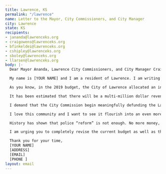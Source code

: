 ```yaml
---
title: Lawrence, KS
permalink: "/lawrence"
name: Letter to the Mayor, City Commissioners, and City Manager
city: Lawrence
state: KS
recipients:
- jananda@lawrenceks.org
- craigowens@lawrenceks.org
- bfinkeldei@lawrenceks.org
- cshipley@lawrenceks.org
- sboley@lawrenceks.org
- llarsen@lawrenceks.org
body: |-
  Dear Mayor Ananda, Lawrence City Commissioners, and City Manager Craig Owens,

  My name is [YOUR NAME] and I am a resident of Lawrence. I am writing to demand that the Lawrence City Commission adopt a city budget that prioritizes community well-being, and redirects funding away from the police.

  As you know, in the 2019 budget, the City of Lawrence allocated an increase of over 2 million dollars to fund the Lawrence Police Department. In the 2020 budget, the City of Lawrence increased the Police Department budget another 2.5 million dollars, equating to an inordinate 33.35% of our city’s total taxpayer funded budget at over 27 million dollars. This is compared to just 1.34% of our city budget allocated to Public Health, and 10% of our budget allocated to Municipal Services & Operations.

  It has been estimated that there will be a multi-million dollar revenue loss in our city due to the Coronavirus pandemic, and the state of Kansas is facing a 1.3 billion dollar budget shortfall. The Lawrence Community Shelter, and vital community organizations like Just Food and the Willow Domestic Violence Center, both of whom received only 16,000 dollars combined in the 2020 budget. These organizations were underfunded even before the pandemic increased their usage. The city must recoup some of these badly-needed funds by decreasing the police budget.

  I demand that the City Commission begin meaningfully defunding the Lawrence Police Department and reallocating those funds to programs proven to more effectively promote a safe and equitable community. We need funding for community-based mental health services, substance abuse treatment services, and affordable housing programs, not police.

  I love this community and I want to see it flourish into an even more prosperous one. I demand a budget that reflects the actual needs of Lawrence residents and works to improve the wellbeing of everyone who calls Lawrence home.

  History has shown that police “reform” is not enough. No more money, and most importantly, no more lives must be lost to police. We must take a hard look at the way the current system in place fails to serve, and in fact actively harms our community, and come together to reimagine the role of police in our city.

  I am urging you to completely revise the current budget as well as the 2021 budget, and to invest our taxpayer money back into the people, not in the police. We trust that you will do the right thing for us, because we put our trust in you when we elected you to serve us. This is a moment for you to step up and show Lawrence that you care for our community.

  Thank you for your time,
  [YOUR NAME]
  [ADDRESS]
  [EMAIL]
  [PHONE ]
layout: email
---
```


